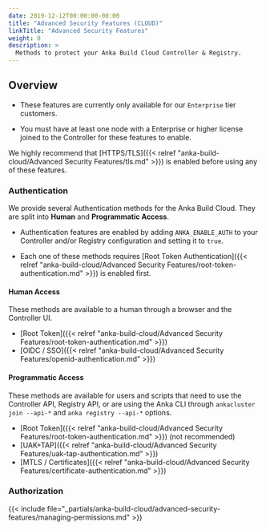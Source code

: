 ```yaml
---
date: 2019-12-12T00:00:00-00:00
title: "Advanced Security Features (CLOUD)"
linkTitle: "Advanced Security Features"
weight: 8
description: >
  Methods to protect your Anka Build Cloud Controller & Registry.
---
```


## Overview

- These features are currently only available for our `Enterprise` tier customers.

- You must have at least one node with a Enterprise or higher license joined to the Controller for these features to enable.

We highly recommend that [HTTPS/TLS]({{< relref "anka-build-cloud/Advanced Security Features/tls.md" >}}) is enabled before using any of these features.

### Authentication

We provide several Authentication methods for the Anka Build Cloud. They are split into **Human** and **Programmatic Access**.

- Authentication features are enabled by adding `ANKA_ENABLE_AUTH` to your Controller and/or Registry configuration and setting it to `true`.

- Each one of these methods requires [Root Token Authentication]({{< relref "anka-build-cloud/Advanced Security Features/root-token-authentication.md" >}}) is enabled first.

#### Human Access

These methods are available to a human through a browser and the Controller UI.

- [Root Token]({{< relref "anka-build-cloud/Advanced Security Features/root-token-authentication.md" >}})
- [OIDC / SSO]({{< relref "anka-build-cloud/Advanced Security Features/openid-authentication.md" >}})

#### Programmatic Access

These methods are available for users and scripts that need to use the Controller API, Registry API, or are using the Anka CLI through `ankacluster join --api-*` and `anka registry --api-*` options.

- [Root Token]({{< relref "anka-build-cloud/Advanced Security Features/root-token-authentication.md" >}}) (not recommended)
- [UAK+TAP]({{< relref "anka-build-cloud/Advanced Security Features/uak-tap-authentication.md" >}})
- [MTLS / Certificates]({{< relref "anka-build-cloud/Advanced Security Features/certificate-authentication.md" >}})


### Authorization

{{< include file="_partials/anka-build-cloud/advanced-security-features/managing-permissions.md" >}}